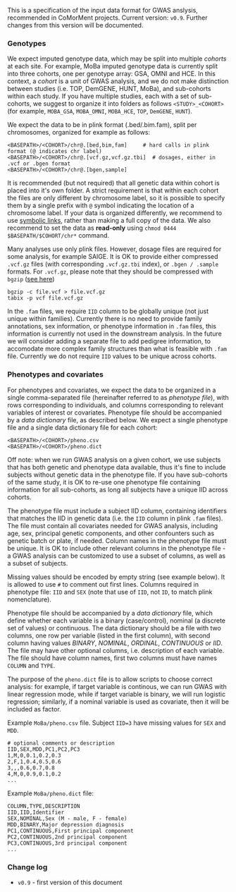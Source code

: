 This is a specification of the input data format for GWAS anslysis, recommended in CoMorMent projects.
Current version: ``v0.9``. Further changes from this version will be documented.

### Genotypes
 
We expect imputed genotype data, which may be split into multiple *cohorts* at each site.
For example, MoBa imputed genotype data is currently split into three cohorts, one per genotype array: GSA, OMNI and HCE.
In this context, a *cohort* is a unit of GWAS analysis, and we do not make distinction between studies (i.e. TOP, DemGENE, HUNT, MoBa),
and sub-cohorts within each study.
If you have multiple studies, each with a set of sub-cohorts,
we suggest to organize it into folders as follows ``<STUDY>_<COHORT>``
(for example, ``MOBA_GSA``, ``MOBA_OMNI``, ``MOBA_HCE``, ``TOP``, ``DemGENE``, ``HUNT``).

We expect the data to be in plink format (.bed/.bim.fam), split per chromosomes, organized for example as follows:
```
<BASEPATH>/<COHORT>/chr@.[bed,bim,fam]     # hard calls in plink format (@ indicates chr label)
<BASEPATH>/<COHORT>/chr@.[vcf.gz,vcf.gz.tbi]  # dosages, either in .vcf or .bgen format
<BASEPATH>/<COHORT>/chr@.[bgen,sample]
```

It is recommended (but not required) that all genetic data within cohort is placed into it's own folder.
A strict requirement is that within each cohort the files are only different by chromosome label, so it is possible
to specify them by a single prefix with ``@`` symbol indicating the location of a chromosome label.
If your data is organized differently, we recommend to use 
[symbolic links](https://stackoverflow.com/questions/1951742/how-can-i-symlink-a-file-in-linux),
rather than making a full copy of the data.
We also recommend to set the data as **read-only** using ``chmod 0444 $BASEPATH/$COHORT/chr*`` command.

Many analyses use only plink files.
However, dosage files are required for some analysis, for example SAIGE.
It is OK to provide either compressed ``.vcf.gz`` files (with corresponding ``.vcf.gz.tbi`` index),
or ``.bgen / .sample`` formats.
For ``.vcf.gz``, please note that they should be compressed with ``bgzip`` ([see here](https://www.biostars.org/p/59492/))
```
bgzip -c file.vcf > file.vcf.gz
tabix -p vcf file.vcf.gz
```

In the ``.fam`` files, we require ``IID`` column to be globally unique (not just unique within families).
Currently there is no need to provide family annotations, sex information, or phenotype information in ``.fam`` files,
this information is currently not used in the downstream analysis.
In the future we will consider adding a separate file to add pedigree information,
to accomodate more complex family structures than what is feasible with ``.fam`` file.
Currently we do not require ``IID`` values to be unique across cohorts.
   
### Phenotypes and covariates

For phenotypes and covariates, we expect the data to be organized in a single comma-separated file (hereinafter referred to as *phenotype file*), 
with rows corresponding to individuals, and columns corresponding to relevant variables of interest or covariates.
Phenotype file should be accompanied by a *data dictionary* file, as described below.
We expect a single phenotype file and a single data dictionary file for each cohort:
```
<BASEPATH>/<COHORT>/pheno.csv
<BASEPATH>/<COHORT>/pheno.dict
```
Off note: when we run GWAS analysis on a given cohort, we use subjects that has both genetic and phenotype data available, 
thus it's fine to include subjects without genetic data in the phenotype file.
If you have sub-cohorts of the same study, it is OK to re-use one phenotype file containing information for all sub-cohorts,
as long all subjects have a unique IID across cohorts. 

The phenotype file must include a subject IID column, containing identifiers that matches the IID in genetic data
(i.e. the ``IID`` column in plink ``.fam`` files).
The file must contain all covariates needed for GWAS analysis, including age, sex, principal genetic components, 
and other confounters such as genetic batch or plate, if needed. Column names in the phenotype file must be unique. 
It is OK to include other relevant columns in the phenotype file - a GWAS analysis can be customized to use a subset of columns, 
as well as a subset of subjects.

Missing values should be encoded by empty string (see example below).
It is allowed to use ``#`` to comment out first lines.
Columns required in phenotype file: ``IID`` and ``SEX`` (note that use of ``IID``, not ``ID``, to match plink nomenclature).

Phenotype file should be accompanied by a *data dictionary* file, 
which define whether each variable is a binary (case/control), nominal (a discrete set of values) or continuous.
The data dictionary should be a file with two columns, one row per variable (listed in the first column),
with second column having values *BINARY*, *NOMINAL*, *ORDINAL*, *CONTINUOUS* or *IID*.
The file may have other optional columns, i.e. description of each variable.
The file should have column names, first two columns must have names ``COLUMN`` and ``TYPE``.

The purpose of the ``pheno.dict`` file is to allow scripts to choose correct analysis:
for example, if target variable is continous, we can run GWAS with linear regression mode,
while if target variable is binary, we will run logistic regression;
similarly, if a nominal variable is used as covariate, then it will be included as factor.

Example ``MoBa/pheno.csv`` file. Subject ``IID=3`` have missing values for ``SEX`` and ``MDD``.
```
# optional comments or description
IID,SEX,MDD,PC1,PC2,PC3
1,M,0,0.1,0.2,0.3
2,F,1,0.4,0.5,0.6
3,,,0.6,0.7,0.8
4,M,0,0.9,0.1,0.2
...
```

Example ``MoBa/pheno.dict`` file:
```
COLUMN,TYPE,DESCRIPTION
IID,IID,Identifier
SEX,NOMINAL,Sex (M - male, F - female)
MDD,BINARY,Major depression diagnosis
PC1,CONTINUOUS,First principal component
PC2,CONTINUOUS,2nd principal component
PC3,CONTINUOUS,3rd principal component
...
```

### Change log

* ``v0.9`` - first version of this document
